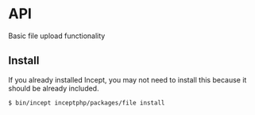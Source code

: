 # API

Basic file upload functionality

## Install

If you already installed Incept, you may not need to install this because it
should be already included.

```
$ bin/incept inceptphp/packages/file install
```
